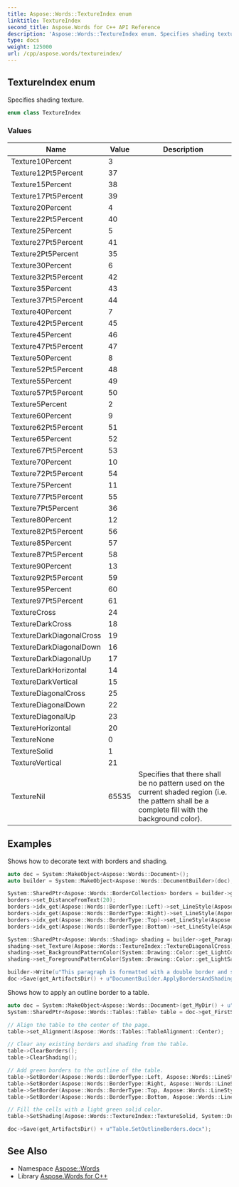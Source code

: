 ```yaml
---
title: Aspose::Words::TextureIndex enum
linktitle: TextureIndex
second_title: Aspose.Words for C++ API Reference
description: 'Aspose::Words::TextureIndex enum. Specifies shading texture in C++.'
type: docs
weight: 125000
url: /cpp/aspose.words/textureindex/
---
```

## TextureIndex enum


Specifies shading texture.

```cpp
enum class TextureIndex
```

### Values

| Name | Value | Description |
| --- | --- | --- |
| Texture10Percent | 3 |  |
| Texture12Pt5Percent | 37 |  |
| Texture15Percent | 38 |  |
| Texture17Pt5Percent | 39 |  |
| Texture20Percent | 4 |  |
| Texture22Pt5Percent | 40 |  |
| Texture25Percent | 5 |  |
| Texture27Pt5Percent | 41 |  |
| Texture2Pt5Percent | 35 |  |
| Texture30Percent | 6 |  |
| Texture32Pt5Percent | 42 |  |
| Texture35Percent | 43 |  |
| Texture37Pt5Percent | 44 |  |
| Texture40Percent | 7 |  |
| Texture42Pt5Percent | 45 |  |
| Texture45Percent | 46 |  |
| Texture47Pt5Percent | 47 |  |
| Texture50Percent | 8 |  |
| Texture52Pt5Percent | 48 |  |
| Texture55Percent | 49 |  |
| Texture57Pt5Percent | 50 |  |
| Texture5Percent | 2 |  |
| Texture60Percent | 9 |  |
| Texture62Pt5Percent | 51 |  |
| Texture65Percent | 52 |  |
| Texture67Pt5Percent | 53 |  |
| Texture70Percent | 10 |  |
| Texture72Pt5Percent | 54 |  |
| Texture75Percent | 11 |  |
| Texture77Pt5Percent | 55 |  |
| Texture7Pt5Percent | 36 |  |
| Texture80Percent | 12 |  |
| Texture82Pt5Percent | 56 |  |
| Texture85Percent | 57 |  |
| Texture87Pt5Percent | 58 |  |
| Texture90Percent | 13 |  |
| Texture92Pt5Percent | 59 |  |
| Texture95Percent | 60 |  |
| Texture97Pt5Percent | 61 |  |
| TextureCross | 24 |  |
| TextureDarkCross | 18 |  |
| TextureDarkDiagonalCross | 19 |  |
| TextureDarkDiagonalDown | 16 |  |
| TextureDarkDiagonalUp | 17 |  |
| TextureDarkHorizontal | 14 |  |
| TextureDarkVertical | 15 |  |
| TextureDiagonalCross | 25 |  |
| TextureDiagonalDown | 22 |  |
| TextureDiagonalUp | 23 |  |
| TextureHorizontal | 20 |  |
| TextureNone | 0 |  |
| TextureSolid | 1 |  |
| TextureVertical | 21 |  |
| TextureNil | 65535 | Specifies that there shall be no pattern used on the current shaded region (i.e. the pattern shall be a complete fill with the background color). |


## Examples



Shows how to decorate text with borders and shading. 
```cpp
auto doc = System::MakeObject<Aspose::Words::Document>();
auto builder = System::MakeObject<Aspose::Words::DocumentBuilder>(doc);

System::SharedPtr<Aspose::Words::BorderCollection> borders = builder->get_ParagraphFormat()->get_Borders();
borders->set_DistanceFromText(20);
borders->idx_get(Aspose::Words::BorderType::Left)->set_LineStyle(Aspose::Words::LineStyle::Double);
borders->idx_get(Aspose::Words::BorderType::Right)->set_LineStyle(Aspose::Words::LineStyle::Double);
borders->idx_get(Aspose::Words::BorderType::Top)->set_LineStyle(Aspose::Words::LineStyle::Double);
borders->idx_get(Aspose::Words::BorderType::Bottom)->set_LineStyle(Aspose::Words::LineStyle::Double);

System::SharedPtr<Aspose::Words::Shading> shading = builder->get_ParagraphFormat()->get_Shading();
shading->set_Texture(Aspose::Words::TextureIndex::TextureDiagonalCross);
shading->set_BackgroundPatternColor(System::Drawing::Color::get_LightCoral());
shading->set_ForegroundPatternColor(System::Drawing::Color::get_LightSalmon());

builder->Write(u"This paragraph is formatted with a double border and shading.");
doc->Save(get_ArtifactsDir() + u"DocumentBuilder.ApplyBordersAndShading.docx");
```


Shows how to apply an outline border to a table. 
```cpp
auto doc = System::MakeObject<Aspose::Words::Document>(get_MyDir() + u"Tables.docx");
System::SharedPtr<Aspose::Words::Tables::Table> table = doc->get_FirstSection()->get_Body()->get_Tables()->idx_get(0);

// Align the table to the center of the page.
table->set_Alignment(Aspose::Words::Tables::TableAlignment::Center);

// Clear any existing borders and shading from the table.
table->ClearBorders();
table->ClearShading();

// Add green borders to the outline of the table.
table->SetBorder(Aspose::Words::BorderType::Left, Aspose::Words::LineStyle::Single, 1.5, System::Drawing::Color::get_Green(), true);
table->SetBorder(Aspose::Words::BorderType::Right, Aspose::Words::LineStyle::Single, 1.5, System::Drawing::Color::get_Green(), true);
table->SetBorder(Aspose::Words::BorderType::Top, Aspose::Words::LineStyle::Single, 1.5, System::Drawing::Color::get_Green(), true);
table->SetBorder(Aspose::Words::BorderType::Bottom, Aspose::Words::LineStyle::Single, 1.5, System::Drawing::Color::get_Green(), true);

// Fill the cells with a light green solid color.
table->SetShading(Aspose::Words::TextureIndex::TextureSolid, System::Drawing::Color::get_LightGreen(), System::Drawing::Color::Empty);

doc->Save(get_ArtifactsDir() + u"Table.SetOutlineBorders.docx");
```

## See Also

* Namespace [Aspose::Words](../)
* Library [Aspose.Words for C++](../../)
